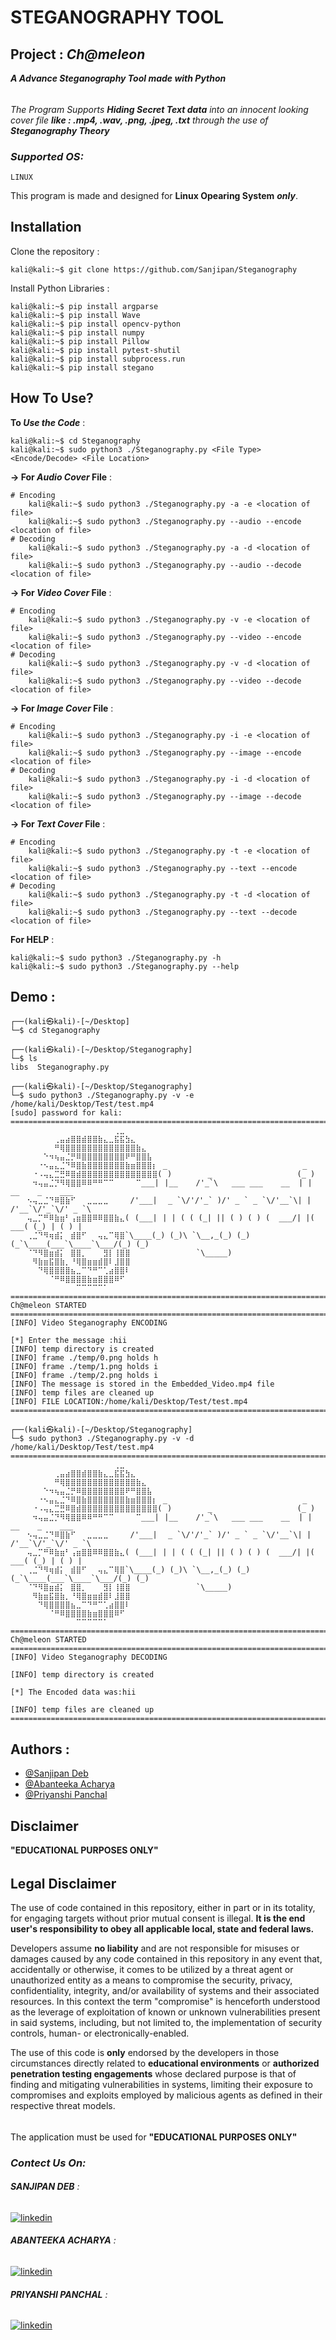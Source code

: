 # STEGANOGRAPHY TOOL
## **Project** : ***Ch@meleon***

***A Advance Steganography Tool made with Python*** 
######
*The Program Supports **Hiding Secret Text data** into an innocent looking cover file **like : .mp4, .wav, .png, .jpeg, .txt** through the use of **Steganography Theory***

### *Supported OS:*
    LINUX
This program is made and designed for **Linux Opearing System** ***only***.

## Installation

Clone the repository :

```console
kali@kali:~$ git clone https://github.com/Sanjipan/Steganography
```

Install Python Libraries :
```console
kali@kali:~$ pip install argparse
kali@kali:~$ pip install Wave
kali@kali:~$ pip install opencv-python
kali@kali:~$ pip install numpy
kali@kali:~$ pip install Pillow
kali@kali:~$ pip install pytest-shutil
kali@kali:~$ pip install subprocess.run
kali@kali:~$ pip install stegano
```
    
## How To Use?

**To *Use the Code*** :
```console
kali@kali:~$ cd Steganography
kali@kali:~$ sudo python3 ./Steganography.py <File Type> <Encode/Decode> <File Location>
```

**-> For *Audio Cover* File** :
```console
# Encoding
    kali@kali:~$ sudo python3 ./Steganography.py -a -e <location of file>
    kali@kali:~$ sudo python3 ./Steganography.py --audio --encode <location of file>
# Decoding
    kali@kali:~$ sudo python3 ./Steganography.py -a -d <location of file>
    kali@kali:~$ sudo python3 ./Steganography.py --audio --decode <location of file>
```

**-> For *Video Cover* File** :
```console
# Encoding
    kali@kali:~$ sudo python3 ./Steganography.py -v -e <location of file>
    kali@kali:~$ sudo python3 ./Steganography.py --video --encode <location of file>
# Decoding
    kali@kali:~$ sudo python3 ./Steganography.py -v -d <location of file>
    kali@kali:~$ sudo python3 ./Steganography.py --video --decode <location of file>
```

**-> For *Image Cover* File** :
```console
# Encoding
    kali@kali:~$ sudo python3 ./Steganography.py -i -e <location of file>
    kali@kali:~$ sudo python3 ./Steganography.py --image --encode <location of file>
# Decoding
    kali@kali:~$ sudo python3 ./Steganography.py -i -d <location of file>
    kali@kali:~$ sudo python3 ./Steganography.py --image --decode <location of file>
```

**-> For *Text Cover* File** :
```console
# Encoding
    kali@kali:~$ sudo python3 ./Steganography.py -t -e <location of file>
    kali@kali:~$ sudo python3 ./Steganography.py --text --encode <location of file>
# Decoding
    kali@kali:~$ sudo python3 ./Steganography.py -t -d <location of file>
    kali@kali:~$ sudo python3 ./Steganography.py --text --decode <location of file>
```
**For HELP** :
```console
kali@kali:~$ sudo python3 ./Steganography.py -h
kali@kali:~$ sudo python3 ./Steganography.py --help
```
## Demo :
```console
┌──(kali㉿kali)-[~/Desktop]
└─$ cd Steganography
                                                                                                        
┌──(kali㉿kali)-[~/Desktop/Steganography]
└─$ ls      
libs  Steganography.py
                                                                                                        
┌──(kali㉿kali)-[~/Desktop/Steganography]
└─$ sudo python3 ./Steganography.py -v -e /home/kali/Desktop/Test/test.mp4
[sudo] password for kali: 
====================================================================================================
⠀⠀⠀⠀⠀⠀⠀⠀⠀⠀⠀⠀⠀⠀⠀⠀⠀⠀⠀⢀⣀⠀⠀⠀⠀⠀⠀⠀⠀⠀
⠀⠀⠀⠀⠀⠀⠀⠀⢀⣤⣴⣿⣿⣾⣿⣿⣷⣄⣀⣯⣯⣳⣄⠀⠀⠀⠀⠀
⠀⠀⠀⠀⠀⠀⠀⠀⠛⢿⣿⣿⣿⣿⣿⣿⣿⣿⣿⣿⣿⣿⣿⣷⣄⠀⠀⠀
⠀⠀⠀⠀⠀⠀⠑⠲⢦⣤⣈⡛⠿⣿⣿⣿⣿⣿⣿⣿⣿⠟⠛⣿⣿⣧⠀⠀
⠀⠀⠀⠀⠀⠐⠢⣤⣄⣈⠙⠿⣿⣷⣿⣿⣿⣿⣿⣿⣿⣷⣶⣿⣿⣿⡆⠀_⠀                             _
⠀⠀⠀⠀⠐⠠⢤⣄⣉⣛⠿⣿⣾⣿⣿⣿⣿⣿⣿⣿⣿⣿⣿⣿⣿⣿⣿(⠀)        _                   (_ )
⠀⠀⠀⠀⠲⢤⣤⣈⡙⠻⢿⣿⣿⠿⠿⠛⠛⠉⠉⠀⠀⠀⠀⠉___|⠀|__    /'_`\   ___ ___    __  | |   __    _    ___
⠀⠀⠀⠢⢤⣀⣈⠙⠿⣿⣷⠋⠀⠀⣀⣀⣀⣀⠀⠀⠀⠀/'___|⠀⠀_ `\/'/'_` )/' _ ` _ `\/'__`\| | /'__`\/'_`\/' _ `\ 
⠀⠀⠀⢤⣀⡉⠛⠿⣷⣶⠃⢠⣶⣿⣿⠿⠿⣿⣿⣷⣄(⠀(___|⠀| | ( ( (_| || ( ) ( ) (  ___/| |(  ___( (_) | ( ) |
⠀⠀⠀⢀⣈⠙⠻⢶⣾⡅⠀⣾⣿⠋⠀⠀⢤⣄⠉⢿⣿`\____(_) (_)\ `\__,_(_) (_) (_`\____(___`\____`\___/(_) (_)
⠀⠀⠀⠈⠙⠻⣿⣶⣾⡅⠀⣿⣿⡀⠀⠀⠀⣻⡇⢸⣿⣿⠀⠀⠀⠀⠀⠀⠀⠀     `\_____)
⠀⠀⠀⠀⠻⣷⣶⣯⣿⣷⡀⠘⢿⣿⣶⣶⣾⣿⠇⣸⣿⣿⠀⠀⠀⠀⠀⠀⠀⠀
⠀⠀⠀⠀⠀⠙⢿⣿⣿⣿⣿⣦⣀⠉⠙⠛⠉⢁⣴⣿⣿⠇⠀⠀⠀⠀⠀⠀⠀⠀
⠀⠀⠀⠀⠀⠀⠀⠈⠛⠿⣿⣿⣿⣿⣷⣶⣿⣿⣿⠿⠋⠀⠀⠀⠀⠀⠀⠀⠀⠀
⠀⠀⠀⠀⠀⠀⠀⠀⠀⠀⠀⠀⠉⠉⠉⠉⠉⠁⠀⠀⠀⠀⠀⠀⠀⠀⠀⠀⠀⠀
====================================================================================================
Ch@meleon STARTED
====================================================================================================
[INFO] Video Steganography ENCODING

[*] Enter the message :hii
[INFO] temp directory is created
[INFO] frame ./temp/0.png holds h
[INFO] frame ./temp/1.png holds i                                                                                                                                                                                                           
[INFO] frame ./temp/2.png holds i                                                                                                                                                                                                           
[INFO] The message is stored in the Embedded_Video.mp4 file                                                                                                                                                                                 
[INFO] temp files are cleaned up                                                                                                                                                                                                            
[INFO] FILE LOCATION:/home/kali/Desktop/Test/test.mp4                                                                                                                                                                                       
====================================================================================================                                                                                                                                        
                                                                                                                                                                                                                                            
┌──(kali㉿kali)-[~/Desktop/Steganography]
└─$ sudo python3 ./Steganography.py -v -d /home/kali/Desktop/Test/test.mp4
====================================================================================================
⠀⠀⠀⠀⠀⠀⠀⠀⠀⠀⠀⠀⠀⠀⠀⠀⠀⠀⠀⢀⣀⠀⠀⠀⠀⠀⠀⠀⠀⠀
⠀⠀⠀⠀⠀⠀⠀⠀⢀⣤⣴⣿⣿⣾⣿⣿⣷⣄⣀⣯⣯⣳⣄⠀⠀⠀⠀⠀
⠀⠀⠀⠀⠀⠀⠀⠀⠛⢿⣿⣿⣿⣿⣿⣿⣿⣿⣿⣿⣿⣿⣿⣷⣄⠀⠀⠀
⠀⠀⠀⠀⠀⠀⠑⠲⢦⣤⣈⡛⠿⣿⣿⣿⣿⣿⣿⣿⣿⠟⠛⣿⣿⣧⠀⠀
⠀⠀⠀⠀⠀⠐⠢⣤⣄⣈⠙⠿⣿⣷⣿⣿⣿⣿⣿⣿⣿⣷⣶⣿⣿⣿⡆⠀_⠀                             _
⠀⠀⠀⠀⠐⠠⢤⣄⣉⣛⠿⣿⣾⣿⣿⣿⣿⣿⣿⣿⣿⣿⣿⣿⣿⣿⣿(⠀)        _                   (_ )
⠀⠀⠀⠀⠲⢤⣤⣈⡙⠻⢿⣿⣿⠿⠿⠛⠛⠉⠉⠀⠀⠀⠀⠉___|⠀|__    /'_`\   ___ ___    __  | |   __    _    ___
⠀⠀⠀⠢⢤⣀⣈⠙⠿⣿⣷⠋⠀⠀⣀⣀⣀⣀⠀⠀⠀⠀/'___|⠀⠀_ `\/'/'_` )/' _ ` _ `\/'__`\| | /'__`\/'_`\/' _ `\ 
⠀⠀⠀⢤⣀⡉⠛⠿⣷⣶⠃⢠⣶⣿⣿⠿⠿⣿⣿⣷⣄(⠀(___|⠀| | ( ( (_| || ( ) ( ) (  ___/| |(  ___( (_) | ( ) |
⠀⠀⠀⢀⣈⠙⠻⢶⣾⡅⠀⣾⣿⠋⠀⠀⢤⣄⠉⢿⣿`\____(_) (_)\ `\__,_(_) (_) (_`\____(___`\____`\___/(_) (_)
⠀⠀⠀⠈⠙⠻⣿⣶⣾⡅⠀⣿⣿⡀⠀⠀⠀⣻⡇⢸⣿⣿⠀⠀⠀⠀⠀⠀⠀⠀     `\_____)
⠀⠀⠀⠀⠻⣷⣶⣯⣿⣷⡀⠘⢿⣿⣶⣶⣾⣿⠇⣸⣿⣿⠀⠀⠀⠀⠀⠀⠀⠀
⠀⠀⠀⠀⠀⠙⢿⣿⣿⣿⣿⣦⣀⠉⠙⠛⠉⢁⣴⣿⣿⠇⠀⠀⠀⠀⠀⠀⠀⠀
⠀⠀⠀⠀⠀⠀⠀⠈⠛⠿⣿⣿⣿⣿⣷⣶⣿⣿⣿⠿⠋⠀⠀⠀⠀⠀⠀⠀⠀⠀
⠀⠀⠀⠀⠀⠀⠀⠀⠀⠀⠀⠀⠉⠉⠉⠉⠉⠁⠀⠀⠀⠀⠀⠀⠀⠀⠀⠀⠀⠀
====================================================================================================
Ch@meleon STARTED
====================================================================================================
[INFO] Video Steganography DECODING

[INFO] temp directory is created

[*] The Encoded data was:hii

[INFO] temp files are cleaned up
====================================================================================================
```


## Authors :

- [@Sanjipan Deb](https://github.com/Sanjipan)
- [@Abanteeka Acharya](https://github.com/Abanteeka)
- [@Priyanshi Panchal](https://github.com/sketchmaxion108)


## **Disclaimer**
**"EDUCATIONAL PURPOSES ONLY"**
######
## Legal Disclaimer
The use of code contained in this repository, either in part or in its totality,
for engaging targets without prior mutual consent is illegal. **It is
the end user's responsibility to obey all applicable local, state and
federal laws.**

Developers assume **no liability** and are not
responsible for misuses or damages caused by any code contained
in this repository in any event that, accidentally or otherwise, it comes to
be utilized by a threat agent or unauthorized entity as a means to compromise
the security, privacy, confidentiality, integrity, and/or availability of
systems and their associated resources. In this context the term "compromise" is
henceforth understood as the leverage of exploitation of known or unknown vulnerabilities
present in said systems, including, but not limited to, the implementation of
security controls, human- or electronically-enabled.

The use of this code is **only** endorsed by the developers in those
circumstances directly related to **educational environments** or
**authorized penetration testing engagements** whose declared purpose is that
of finding and mitigating vulnerabilities in systems, limiting their exposure
to compromises and exploits employed by malicious agents as defined in their
respective threat models.
######
The application must be used for **"EDUCATIONAL PURPOSES ONLY"**


### *Contect Us On:*
###### **SANJIPAN DEB** :
[![linkedin](https://img.shields.io/badge/linkedin-0A66C2?style=for-the-badge&logo=linkedin&logoColor=white)](https://www.linkedin.com/in/sanjipan-deb-834601220/)
###### **ABANTEEKA ACHARYA** :
[![linkedin](https://img.shields.io/badge/linkedin-0A66C2?style=for-the-badge&logo=linkedin&logoColor=white)](https://www.linkedin.com/in/abanteeka-acharya-1867ab225/)
###### **PRIYANSHI PANCHAL** :
[![linkedin](https://img.shields.io/badge/linkedin-0A66C2?style=for-the-badge&logo=linkedin&logoColor=white)](https://www.linkedin.com/in/priyanshi-panchal-25069022a/)


